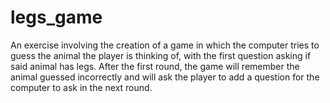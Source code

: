 # legs_game
An exercise involving the creation of a game in which the computer tries to guess the animal the player is thinking of, with the first question asking if said animal has legs. After the first round, the game will remember the animal guessed incorrectly and will ask the player to add a question for the computer to ask in the next round.
